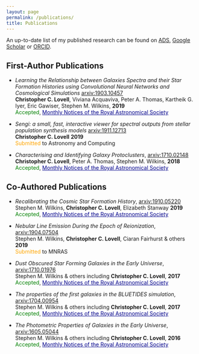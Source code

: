 ```yaml
---
layout: page
permalink: /publications/
title: Publications
---
```


An up-to-date list of my published research can be found on <a href="http://adsabs.harvard.edu/cgi-bin/basic_connect?qsearch=christopher+c.+lovell&version=1" target="blank">ADS</a>, <a href="https://scholar.google.co.uk/citations?user=2wlPQ1QAAAAJ&hl=en" target="blank">Google Scholar</a> or <a href="http://orcid.org/0000-0001-7964-5933" target="blank">ORCID</a>.

## First-Author Publications

- *Learning the Relationship between Galaxies Spectra and their Star Formation Histories using Convolutional Neural Networks and Cosmological Simulations* <a href="https://arxiv.org/abs/1903.10457">arxiv:1903.10457</a>
<br> **Christopher C. Lovell**, Viviana Acquaviva, Peter A. Thomas, Kartheik G. Iyer, Eric Gawiser, Stephen M. Wilkins, **2019**
<br><span style="color:green">Accepted</span>, <a style="color:darkblue" href="https://academic.oup.com/mnras/advance-article/doi/10.1093/mnras/stz2851/5586582">Monthly Notices of the Royal Astronomical Society</a>

- *Sengi: a small, fast, interactive viewer for spectral outputs from stellar population synthesis models* <a href="https://arxiv.org/abs/1911.12713">arxiv:1911.12713</a>
<br> **Christopher C. Lovell** **2019**
<br><span style="color:orange">Submitted</span> to Astronomy and Computing

- *Characterising and Identifying Galaxy Protoclusters*, <a href="https://arxiv.org/abs/1710.02148">arxiv:1710.02148</a>  
**Christopher C. Lovell**, Peter A. Thomas, Stephen M. Wilkins, **2018**    
<span style="color:green">Accepted</span>, <a style="color:darkblue" href="https://academic.oup.com/mnras/article/474/4/4612/4693860">Monthly Notices of the Royal Astronomical Society</a>

## Co-Authored Publications

- *Recalibrating the Cosmic Star Formation History*, <a href="https://arxiv.org/abs/1910.05220" target="blank">arxiv:1910.05220</a>  
Stephen M. Wilkins, **Christopher C. Lovell**, Elizabeth Stanway **2019**    
<span style="color:green">Accepted</span>, <a style="color:darkblue" href="https://academic.oup.com/mnras/advance-article/doi/10.1093/mnras/stz2894/5588611">Monthly Notices of the Royal Astronomical Society</a>

- *Nebular Line Emission During the Epoch of Reionization*, <a href="https://arxiv.org/abs/1904.07504" target="blank">arxiv:1904.07504</a>  
Stephen M. Wilkins, **Christopher C. Lovell**, Ciaran Fairhurst & others **2019**    
<span style="color:orange">Submitted</span> to MNRAS

- *Dust Obscured Star Forming Galaxies in the Early Universe*, <a href="https://arxiv.org/abs/1710.01976" target="blank">arxiv:1710.01976</a>  
Stephen M. Wilkins & others including **Christopher C. Lovell**, **2017**    
<span style="color:green">Accepted</span>, <a style="color:darkblue" href="https://academic.oup.com/mnras/article/473/4/5363/4430636">Monthly Notices of the Royal Astronomical Society</a>

- *The properties of the first galaxies in the BLUETIDES simulation*, <a href="https://arxiv.org/abs/1704.00954">arxiv:1704.00954</a>  
Stephen M. Wilkins & others including **Christopher C. Lovell**, **2017**    
<span style="color:green">Accepted</span>, <a style="color:darkblue" href="https://academic.oup.com/mnras/article/469/3/2517/3786441">Monthly Notices of the Royal Astronomical Society</a>

- *The Photometric Properties of Galaxies in the Early Universe*,  <a href="https://arxiv.org/abs/1605.05044">arxiv:1605.05044</a>  
Stephen M. Wilkins & others including **Christopher C. Lovell**, **2016**    
<span style="color:green">Accepted</span>, <a style="color:darkblue" href="https://academic.oup.com/mnras/article/460/3/3170/2609428">Monthly Notices of the Royal Astronomical Society</a>


<br>

<!-- ## Invited Talks

- March 2018, University of California, Santa Cruz  
*Characterising and Identifying Galaxy Protoclusters* -->
